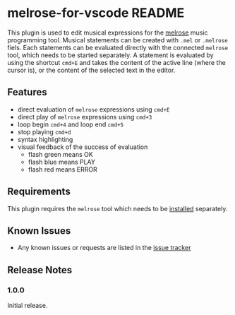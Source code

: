 # melrose-for-vscode README

This plugin is used to edit musical expressions for the [melrose](http://github.com/emicklei/melrose) music programming tool.
Musical statements can be created with `.mel` or `.melrose` fiels.
Each statements can be evaluated directly with the connected `melrose` tool, which needs to be started separately.
A statement is evaluated by using the shortcut `cmd+E` and takes the content of the active line (where the cursor is), or the content of the selected text in the editor.

## Features

- direct evaluation of `melrose` expressions using `cmd+E`
- direct play of `melrose` expressions using `cmd+3`
- loop begin `cmd+4` and loop end `cmd+5`
- stop playing `cmd+d`
- syntax highlighting
- visual feedback of the success of evaluation
    - flash green means OK
    - flash blue means PLAY
    - flash red means ERROR

## Requirements

This plugin requires the `melrose` tool which needs to be [installed](https://emicklei.github.io/melrose/) separately.

## Known Issues

- Any known issues or requests are listed in the [issue tracker](https://github.com/emicklei/melrose-for-vscode/issues)

## Release Notes

### 1.0.0

Initial release.